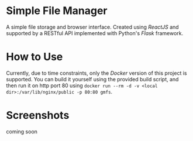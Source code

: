 # Simple File Manager
A simple file storage and browser interface. Created using
_ReactJS_ and supported by a RESTful API implemented
with Python's _Flask_ framework.

# How to Use
Currently, due to time constraints, only the _Docker_ version of this 
project is supported. You can build it yourself using the provided 
build script, and then run it on http port 80 using
`docker run --rm -d -v <local dir>:/var/lib/nginx/public -p 80:80 gmfs`.

# Screenshots
coming soon
